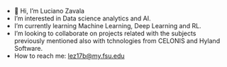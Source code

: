 - 👋 Hi, I’m Luciano Zavala
-  I’m interested in Data science analytics and AI.
-  I’m currently learning Machine Learning, Deep Learning and RL.
-  I’m looking to collaborate on projects related with the subjects previously mentioned also with tchnologies from CELONIS and Hyland Software.
-  How to reach me: lez17b@my.fsu.edu


